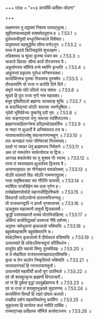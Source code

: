 +++
title = "०५३ कार्यार्थि-प्रतीक्षा-चोदना"

+++


  
लक्ष्मणस्य तु तद्वाक्यं निशम्य परमाद्भुतम्।  
सुप्रीतश्चाभवद्रामो वाक्यमेतदुवाच ह ॥ 7.53.1 ॥   
दुर्लभस्त्वीदृशो बन्धुरस्मिन्काले विशेषतः।  
यादृशस्त्वं महाबुद्धेर्मम सौम्य मनोऽनुगः ॥ 7.53.2 ॥   
यच्च मे हृदये किञ्चिद्वर्तते शुभलक्षण।  
तन्निशामय च श्रुत्वा कुरुष्व वचनं मम ॥ 7.53.3 ॥   
चत्वारो दिवसाः सौम्य कार्यं पौरजनस्य वै।  
अकुर्वाणस्य सौमित्रे तन्मे मर्माणि कृन्तति ॥ 7.53.4 ॥   
आहूयन्तां प्रकृतयः पुरोधा मन्त्रिणस्तथा।  
कार्यार्थिनश्च पुरुषाः स्त्रियश्च पुरुषर्षभ ॥ 7.53.5 ॥   
पौरकार्याणि यो राजा न करोति दिने दिने।  
संवृते नरके घोरे पतितो नात्र संशयः ॥ 7.53.6 ॥   
श्रूयते हि पुरा राजा नृगो नाम महायशाः।  
बभूव पृथिवीपालो ब्रह्मण्यः सत्यवाक् शुचिः ॥ 7.53.7 ॥   
स कदाचिद्गवां कोटीः सवत्साः स्वर्णभूषिताः।  
नृदेवो भूमिदेवेभ्यः पुष्करेषु ददौ नृपः ॥ 7.53.8 ॥   
ततः सङ्गाद्गता धेनुः सवत्सा स्पर्शिताऽनघ।  
ब्राह्मणस्याहिताग्नेश्च दरिद्रस्योञ्छवर्तिनः ॥ 7.53.9 ॥   
स नष्टां गां क्षुधार्तो वै अन्विषंस्तत्र तत्र च।  
नापश्यत्सर्वराज्येषु संवत्सरगणान्बहून् ॥ 7.53.10 ॥   
ततः कनखलं गत्वा जीर्णवत्सां निरामयाम्।  
ददर्श गां स्वकां धेनुं ब्राह्मणस्य निवेशने ॥ 7.53.11 ॥   
अथ तां नामधेयेन स्वकेनोवाच स द्विजः।  
आगच्छ शबलेत्येवं सा तु शुश्राव गौः स्वरम् ॥ 7.53.12 ॥   
तस्य तं स्वरमाज्ञाय क्षुधार्तस्य द्विजस्य वै।  
अन्वगात्पृष्ठतः सा गौर्गच्छन्तं पावकोपमम् ॥ 7.53.13 ॥   
योऽपि पालयते विप्रः सोऽपि गामन्वगाद्द्रुतम्।  
गत्वा तमृषिमाचष्ट मम गौरिति सत्वरम् ॥ 7.53.14 ॥   
स्पर्शिता राजसिंहेन मम दत्ता नृगेण ह।  
तयोर्ब्राह्मणयोर्वादो महानासीद्विपश्चितोः ॥ 7.53.15 ॥   
विवदन्तौ ततोऽन्योन्यं दातारमभिजग्मतुः।  
तौ राजभवनद्वारि न प्राप्तौ नृगशासनम् ॥ 7.53.16 ॥   
ऊचतुश्च महात्मानौ तावुभौ द्विजसत्तमौ।  
क्रुद्धौ परमसम्प्राप्तौ वाक्यं घोराभिसंहितम् ॥ 7.53.17 ॥   
अर्थिनां कार्यसिद्ध्यर्थं यस्मात्त्वं नैषि दर्शनम्।  
अदृश्यः सर्वभूतानां कृकलासो भविष्यसि ॥ 7.53.18 ॥   
बहुवर्षसहस्राणि बहुवर्षशतानि च।  
श्वभ्रेऽस्मिन् कृकलासो वै दीर्घकालं वसिष्यसि ॥ 7.53.19 ॥   
उत्पत्स्यते हि लोकेऽस्मिन्यदूनां कीर्तिवर्धनः।  
वासुदेव इति ख्यातो विष्णुः पुरुषविग्रहः ॥ 7.53.20 ॥   
स ते मोक्षयिता राजंस्तस्माच्छापाद्भविष्यसि।  
कृता च तेन कालेन निष्कृतिस्ते भविष्यति ॥ 7.53.21 ॥   
भारावतरणार्थं हि नरनारायणावुभौ।  
उत्पत्स्येते महावीर्यौ कलौ युग उपस्थिते ॥ 7.53.22 ॥   
एवं तौ शापमुत्सृज्य ब्राह्मणौ विगतज्वरौ।  
तां गां हि दुर्बलां वृद्धां ददतुर्ब्राह्मणाय वै ॥ 7.53.23 ॥   
एवं स राजा तं शापमुपभुङ्क्ते सुदारुणम् ॥ 7.53.24 ॥   
कार्यार्थिनां विमर्दो हि राज्ञां दोषाय कल्पते।  
तच्छीघ्रं दर्शनं मह्यमभिवर्तन्तु कार्यिणः ॥ 7.53.25 ॥   
सुकृतस्य हि कार्यस्य फलं नापैति पार्थिवः।  
तस्माद्गच्छ प्रतीक्षस्व सौमित्रे कार्यवाञ्जनः ॥ 7.53.26 ॥   
